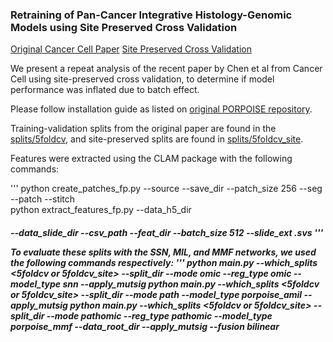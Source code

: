 ### Retraining of Pan-Cancer Integrative Histology-Genomic Models using Site Preserved Cross Validation

[Original Cancer Cell Paper](https://www.cell.com/cancer-cell/fulltext/S1535-6108(22)00317-8) 
[Site Preserved Cross Validation](https://www.nature.com/articles/s41467-021-24698-1)


We present a repeat analysis of the recent paper by Chen et al from Cancer Cell using site-preserved cross validation, to determine if model performance was inflated due to batch effect.

Please follow installation guide as listed on [original PORPOISE repository](https://github.com/mahmoodlab/PORPOISE).

Training-validation splits from the original paper are found in the [splits/5foldcv](https://github.com/fmhoward/PORPOISE_SITE/tree/master/splits/5foldcv), and site-preserved splits are found in [splits/5foldcv_site](https://github.com/fmhoward/PORPOISE_SITE/tree/master/splits/5foldcv_site).

Features were extracted using the CLAM package with the following commands:

'''
python create_patches_fp.py --source <SLIDE DIRCETORY> --save_dir <SAVE DIRECTORY> --patch_size 256 --seg --patch --stitch                                      
python extract_features_fp.py --data_h5_dir <H5 FILE FOLDER> --data_slide_dir <SLIDE DIRECTORY> --csv_path <CSV FROM ABOVE COMMAND> --feat_dir <FEATURE SAVE DIRCETORY> --batch_size 512 --slide_ext .svs
'''

To evaluate these splits with the SSN, MIL, and MMF networks, we used the following commands respectively:
'''
python main.py --which_splits <5foldcv or 5foldcv_site> --split_dir <CANCER TYPE> --mode omic --reg_type omic --model_type snn --apply_mutsig
python main.py --which_splits <5foldcv or 5foldcv_site> --split_dir <CANCER TYPE> --mode path --model_type porpoise_amil --apply_mutsig
python main.py --which_splits <5foldcv or 5foldcv_site> --split_dir <CANCER TYPE> --mode pathomic --reg_type pathomic --model_type porpoise_mmf --data_root_dir --apply_mutsig --fusion bilinear
```
